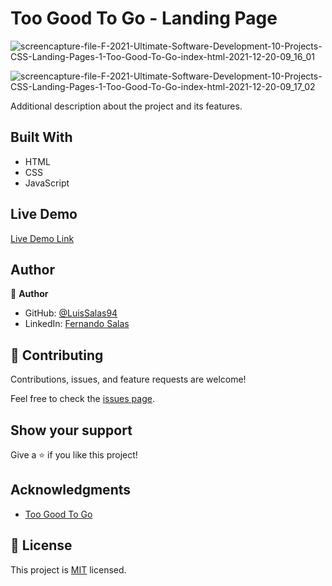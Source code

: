 # Too Good To Go - Landing Page

![screencapture-file-F-2021-Ultimate-Software-Development-10-Projects-CSS-Landing-Pages-1-Too-Good-To-Go-index-html-2021-12-20-09_16_01](https://user-images.githubusercontent.com/57297709/146782318-9f8df1a4-e3b0-47cf-b41c-51e700fde730.png)

![screencapture-file-F-2021-Ultimate-Software-Development-10-Projects-CSS-Landing-Pages-1-Too-Good-To-Go-index-html-2021-12-20-09_17_02](https://user-images.githubusercontent.com/57297709/146784131-cdf25af1-4b75-422f-a2b5-0c5736cde62a.png)


Additional description about the project and its features.

## Built With

- HTML
- CSS
- JavaScript

## Live Demo

[Live Demo Link](https://distracted-hoover-8b5623.netlify.app/)

## Author

👤 **Author**

- GitHub: [@LuisSalas94](https://github.com/LuisSalas94)
- LinkedIn: [Fernando Salas](https://www.linkedin.com/in/luisfernandosalasgave/)

## 🤝 Contributing

Contributions, issues, and feature requests are welcome!

Feel free to check the [issues page](../../issues/).

## Show your support

Give a ⭐️ if you like this project!

## Acknowledgments

- [Too Good To Go ](https://toogoodtogo.com/en-us)


## 📝 License

This project is [MIT](./MIT.md) licensed.

